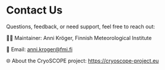 # Contact Us

Questions, feedback, or need support, feel free to reach out:

👩‍💻 Maintainer: Anni Kröger, Finnish Meteorological Institute

📧 Email: anni.kroger@fmi.fi

🌐 About the CryoSCOPE project: https://cryoscope-project.eu
